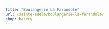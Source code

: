 ```yaml
---
title: "Boulangerie La Farandole"
url: /sainte-adele/boulangerie-la-farandole/
shop: bakery
---
```

